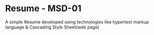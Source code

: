 # Resume - MSD-01
A simple Resume developed using technologies like hypertext markup language & Cascading Style Sheet(web page)
